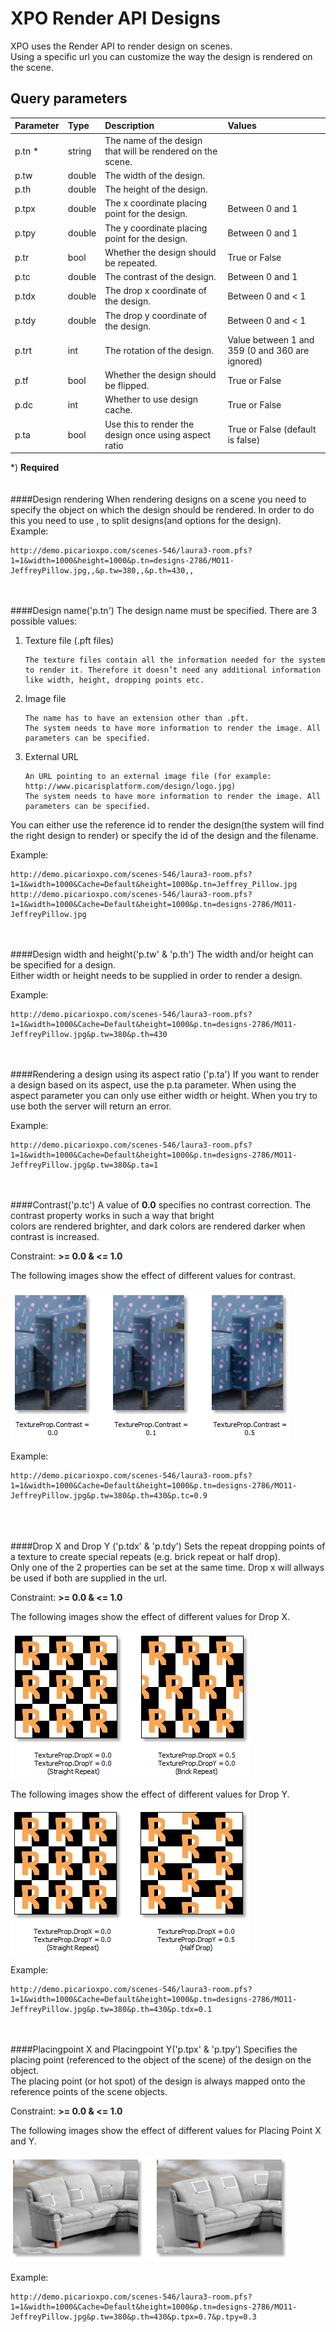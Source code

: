 # XPO Render API Designs

XPO uses the Render API to render design on scenes.<br/>
Using a specific url you can customize the way the design is rendered on the scene.

## Query parameters

| **Parameter** | **Type** | **Description**                   						    | **Values** 						  				 |
|:------------- |:-------- |:---------------------------------------------------------- |:-------------------------------------------------- |
|p.tn *			| string   | The name of the design that will be rendered on the scene. | 								  	                 |
|p.tw 			| double   | The width of the design.								    | 								  	                 |
|p.th 			| double   | The height of the design.								    | 								  	                 |
|p.tpx 			| double   | The x coordinate placing point for the design.			    | Between 0 and 1				  	                 |
|p.tpy 			| double   | The y coordinate placing point for the design.			    | Between 0 and 1				  	                 |
|p.tr 			| bool     | Whether the design should be repeated.					    | True or False					  	                 |
|p.tc 			| double   | The contrast of the design.							    | Between 0 and 1				  	                 |
|p.tdx 			| double   | The drop x coordinate of the design.					    | Between 0 and < 1				  	                 |
|p.tdy 			| double   | The drop y coordinate of the design.					    | Between 0 and < 1				  	                 |
|p.trt 			| int	   | The rotation of the design.							    | Value between 1 and 359 (0 and 360 are ignored)    |
|p.tf 			| bool	   | Whether the design should be flipped.					    | True or False                                      |
|p.dc 			| int	   | Whether to use design cache.							    | True or False                                      |
|p.ta 			| bool	   | Use this to render the design once using aspect ratio      | True or False (default is false)                   |

*) **Required**
<br /><br /><br />
####Design rendering
When rendering designs on a scene you need to specify the object on which the design should be rendered. In order to do this you need to use , to split designs(and options for the design).<br/>
Example:

	http://demo.picarioxpo.com/scenes-546/laura3-room.pfs?1=1&width=1000&height=1000&p.tn=designs-2786/MO11-JeffreyPillow.jpg,,&p.tw=380,,&p.th=430,,

<br /><br />
####Design name('p.tn')
The design name must be specified. There are 3 possible values:

1.	Texture file (.pft files)

		The texture files contain all the information needed for the system to render it. Therefore it doesn’t need any additional information like width, height, dropping points etc.
		
2.	Image file 

		The name has to have an extension other than .pft.
		The system needs to have more information to render the image. All parameters can be specified.
		
3.	External URL

		An URL pointing to an external image file (for example: http://www.picarisplatform.com/design/logo.jpg) 
		The system needs to have more information to render the image. All parameters can be specified. 
	
You can either use the reference id to render the design(the system will find the right design to render) or specify the id of the design and the filename.

Example:

	http://demo.picarioxpo.com/scenes-546/laura3-room.pfs?1=1&width=1000&Cache=Default&height=1000&p.tn=Jeffrey_Pillow.jpg
	http://demo.picarioxpo.com/scenes-546/laura3-room.pfs?1=1&width=1000&Cache=Default&height=1000&p.tn=designs-2786/MO11-JeffreyPillow.jpg

<br /><br />
####Design width and height('p.tw' & 'p.th')
The width and/or height can be specified for a design. <br />
Either width or height needs to be supplied in order to render a design.<br />

Example:

	http://demo.picarioxpo.com/scenes-546/laura3-room.pfs?1=1&width=1000&Cache=Default&height=1000&p.tn=designs-2786/MO11-JeffreyPillow.jpg&p.tw=380&p.th=430
	
<br /><br />
####Rendering a design using its aspect ratio ('p.ta')
If you want to render a design based on its aspect, use the p.ta parameter. When using the aspect parameter you can only use either width or height. When you try to use both the server will return an error.<br />

Example:

	http://demo.picarioxpo.com/scenes-546/laura3-room.pfs?1=1&width=1000&Cache=Default&height=1000&p.tn=designs-2786/MO11-JeffreyPillow.jpg&p.tw=380&p.ta=1
	
<br /><br />
####Contrast('p.tc')
A value of **0.0** specifies no contrast correction. The contrast property works in such a way that bright <br />
colors are rendered brighter, and dark colors are rendered darker when contrast is increased.

Constraint: **>= 0.0 & <= 1.0**

The following images show the effect of different values for contrast.

![Design contrast](/Doc/9.Render%20Api/images/texture_contrast.png "Design contrast")

Example:

	http://demo.picarioxpo.com/scenes-546/laura3-room.pfs?1=1&width=1000&Cache=Default&height=1000&p.tn=designs-2786/MO11-JeffreyPillow.jpg&p.tw=380&p.th=430&p.tc=0.9

<br /><br />	
####Drop X and Drop Y ('p.tdx' & 'p.tdy')
Sets the repeat dropping points of a texture to create special repeats (e.g. brick repeat or half drop).<br />
Only one of the 2 properties can be set at the same time. Drop x will allways be used if both are supplied in the url.

Constraint: **>= 0.0 & <= 1.0**

The following images show the effect of different values for Drop X.

![Design drop X](/Doc/9.Render%20Api/images/dropx.png "Design drop X")

The following images show the effect of different values for Drop Y.

![Design drop Y](/Doc/9.Render%20Api/images/dropy.png "Design drop Y")

Example:

	http://demo.picarioxpo.com/scenes-546/laura3-room.pfs?1=1&width=1000&Cache=Default&height=1000&p.tn=designs-2786/MO11-JeffreyPillow.jpg&p.tw=380&p.th=430&p.tdx=0.1

<br /><br />
####Placingpoint X and Placingpoint Y('p.tpx' & 'p.tpy')
Specifies the placing point (referenced to the object of the scene) of the design on the object.<br />
The placing point (or hot spot) of the design is always mapped onto the reference points of the scene objects.

Constraint: **>= 0.0 & <= 1.0**

The following images show the effect of different values for Placing Point X and Y.

![Design placing point X and Y](/Doc/9.Render%20Api/images/placingpoint.png "Design placing point X and Y")

Example:

	http://demo.picarioxpo.com/scenes-546/laura3-room.pfs?1=1&width=1000&Cache=Default&height=1000&p.tn=designs-2786/MO11-JeffreyPillow.jpg&p.tw=380&p.th=430&p.tpx=0.7&p.tpy=0.3
	
